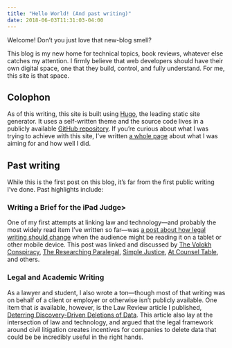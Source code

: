 ```yaml
---
title: "Hello World! (And past writing)"
date: 2018-06-03T11:31:03-04:00
---
```

<p>Welcome!  Don’t you just love that new-blog smell?</p>

<p>This blog is my new home for technical topics, book reviews, whatever else
catches my attention.  I firmly believe that web developers should have their
own digital space, one that they build, control, and fully understand.  For
me, this site is that space.</p>

<h2 id="colophon">Colophon</h2>

<p>As of this writing, this site is built using <a href="https://gohugo.io/">Hugo</a>, the
leading static site generator.  It uses a self-written theme and the source
code lives in a publicly available <a href="https://github.com/dsock/codesections">GitHub repository</a>.  If you’re curious about what I was trying to achieve with
this site, I’ve written <a href="/projects/this-website">a whole page</a> about what
I was aiming for and how well I did.</p>

<h2 id="past-writing">Past writing</h2>

While this is the first post on this blog, it’s far from the first public
writing I’ve done.  Past highlights include:

<!--more-->

<h3 id="writing-a-brief-for-the-ipad-judge">Writing a Brief for the iPad Judge&gt;</h3>

<p>One of my first attempts at linking law and technology—and probably the most widely read item I’ve written so far—was <a href="https://cblr.columbia.edu/writing-a-brief-for-the-ipad-judge" rel="noopen" target="_blank" class="link">a post about how legal writing should change</a> when the audience might be reading it on a tablet or other mobile device.  This post was linked and discussed by <a href="http://volokh.com/2014/01/17/writing-briefs-judges-read-ipads/" rel="noopen" target="_blank" class="link">The Volokh Conspiracy</a>, <a href="https://researchingparalegal.com/2014/01/28/do-you-know-whether-your-judge-uses-an-ipad-or-tablet-find-out-before-you-submit-your-next-brief" rel="noopen" target="_blank" class="link">The Researching Paralegal</a>, <a href="http://blog.simplejustice.us/2014/01/27/its-not-just-a-formatting-thing/" rel="noopen" target="_blank" class="link">Simple Justice</a>, <a href="https://atcounseltable.wordpress.com/2014/01/24/3-ways-to-make-your-brief-read-better-on-an-ipad/" rel="noopen" target="_blank" class="link">At Counsel Table</a>, and others.
  </p><p></p>

<p></p><h3>Legal and Academic Writing</h3>
  <p class="content-p">As a lawyer and student, I also wrote a ton—though most of that writing was on behalf of a client or employer or otherwise isn’t publicly available.  One item that <em>is</em> available, however, is the Law Review article I published, <a href="https://cblr.columbia.edu/wp-content/uploads/2014/08/Sockwell-Intro-+-TOC.pdf" rel="noopen" target="_blank" class="link">Deterring Discovery-Driven Deletions of Data</a>.  This article also lay at the intersection of law and technology, and argued that the legal framework around civil litigation creates incentives for companies to delete data that could be be incredibly useful in the right hands.</p><p></p>

